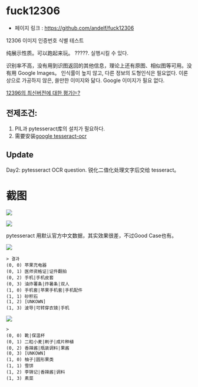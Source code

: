 fuck12306
===========
- 페이지 링크 : https://github.com/andelf/fuck12306
 
12306 이미지 인증번호 식별 테스트

纯展示性质。可以跑起来玩。
?????. 실행시킬 수 있다.

识别率不高，没有用到识图返回的其他信息，理论上还有原图、相似图等可用。没有用 Google Images。
인식률이 높지 않고, 다른 정보의 도형인식은 필요없다. 이론상으로 가공하지 않은, 쓸만한 이미지와 닮다. 
Google 이미지가 필요 없다.

[12396의 최신버전에 대한 평가는?](http://www.zhihu.com/question/28795373/answer/42181689)

## 전제조건:

1. PIL과 pytesseract库의 설치가 필요하다.
2. 需要安装[google tesseract-ocr](https://code.google.com/p/tesseract-ocr/)

## Update

Day2: pytesseract OCR question. 锐化二值化处理文字后交给 tesseract。

# 截图

![](./screenshots/pic3.jpg)

![](./screenshots/shot3.png)

pytesseract 用默认官方中文数据，其实效果很差，不过Good Case也有。

![](./screenshots/pic1.jpg)

```
> 결과
(0, 0) 苹果充电器
(0, 1) 医师资格证|证件翻拍
(0, 2) 手机|手机皮套
(0, 3) 油炸薯条|炸暑条|双人
(1, 0) 手机套|苹果手机套|手机配件
(1, 1) 砂积石
(1, 2) [UNKOWN]
(1, 3) 波导|可转穿衣镜|手机
```

![](./screenshots/pic2.jpg)

```
>
(0, 0) 靴|保温杯
(0, 1) 二粒小麦|刷子|成片种植
(0, 2) 香辣酱|瓶装调料|果酱
(0, 3) [UNKOWN]
(1, 0) 柚子|圆形果类
(1, 1) 雪饼
(1, 2) 李锦记|香辣酱|调料
(1, 3) 素菜
```
